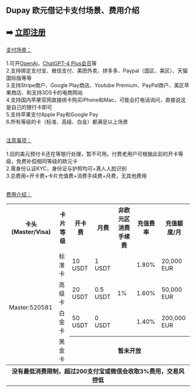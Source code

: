 ## Dupay 欧元借记卡支付场景、费用介绍

## ➡️ <a href="https://dupay.one/web-app/register-h5?invitCode=184747&lang=zh-cn" title="Dupay 立即注册" target="_blank">立即注册</a>

[支付场景：](https://dupay.one/web-app/register-h5?invitCode=184747&lang=zh-cn)<br/><br/>
1.可开[OpenAi](https://openai.com/)，[ChatGPT-4 Plus会员](https://chat.openai.com/)等<br/>
2.支持绑定支付宝、微信支付、美团外卖、拼多多、Paypal（国区、美区）、天猫国际版等等<br/>
3.支持Stripe商户、Google Play商店、Youtube Premium、PayPal商户、美区苹果商店、和支持3DS卡的电商网站<br/>
4.支持国内苹果官网直接绑卡购买iPhone和Mac，可能会打电话询问，直接说这是自己的银行卡即可<br/>
5.支持苹果支付Apple Pay和Google Pay<br/>
6.所有等级的卡（标准、高级、白金）都满足以上场景<br/>
<br/>

[注意事项：](https://dupay.one/web-app/register-h5?invitCode=184747&lang=zh-cn)<br/><br/>
1.旧的美元预付卡还在等银行处理，暂不可用。付费老用户可根据此前的开卡等级，免费补偿相同等级的欧元卡<br/>
2.需身份认证KYC，身份证与护照均可+真人人脸识别<br/>
3.总费用=开卡费+卡片充值费+消费手续费+月费，无其他费用<br/>
<br/>

[费用介绍：](https://dupay.one/web-app/register-h5?invitCode=184747&lang=zh-cn)<br/>

<table>  
<tr>  
  <th>卡头(Master/Visa)</th> 
  <th>卡片等级</th>  
  <th>开卡费</th>  
  <th>月费</th>
  <th>非欧元区消费手续费</th>
  <th>充值费率</th>
  <th>充值额度/月</th>
</tr>
<tr>  
  <td rowspan="4">Master:520581</td>  
  <td>标准卡</td> 
  <td>10 USDT</td>  
  <td>1 USDT</td>  
  <td rowspan="3">1%</td>  
  <td>1.80%</td>   
  <td>20,000 EUR</td>
</tr>
<tr>  
  <td>高级卡</td> 
  <td>20 USDT</td>  
  <td>0.5 USDT</td>  
  <td>1.60%</td>   
  <td>50,000 EUR</td> 
</tr>
<tr>  
  <td>白金卡</td> 
  <td>50 USDT</td>  
  <td>0 USDT</td>  
  <td>1.40%</td>   
  <td>200,000 EUR</td>  
</tr>
<tr>  
  <td>黑金卡</td>
  <th colspan="5">暂未开放</th>  
</tr>
<tr>  
  <th colspan="8">没有最低消费限制，超过200支付宝或微信会收取3%费用，交易风控低</th> 
</tr>  
</table>
